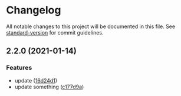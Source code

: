 # Changelog

All notable changes to this project will be documented in this file. See [standard-version](https://github.com/conventional-changelog/standard-version) for commit guidelines.

## 2.2.0 (2021-01-14)


### Features

* update ([16d24d1](https://github.com/hideokamoto/nx-react-github-registory/commit/16d24d1373d72dfb2f1a01c79cc2fa1955dad06a))
* update something ([c177d9a](https://github.com/hideokamoto/nx-react-github-registory/commit/c177d9acf9f079369ea8328f8d0a53f8f6f8878a))
